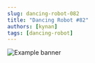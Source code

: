 ```yaml
---
slug: dancing-robot-082
title: "Dancing Robot #82"
authors: [kynan]
tags: [dancing-robot]
---
```


![Example banner](/img/stories/dancing-robot/082.png)
